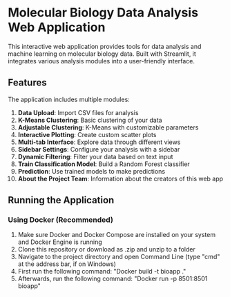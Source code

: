# Molecular Biology Data Analysis Web Application

This interactive web application provides tools for data analysis and machine learning on molecular biology data. Built with Streamlit, it integrates various analysis modules into a user-friendly interface.

## Features

The application includes multiple modules:

1. **Data Upload**: Import CSV files for analysis
2. **K-Means Clustering**: Basic clustering of your data
3. **Adjustable Clustering**: K-Means with customizable parameters
4. **Interactive Plotting**: Create custom scatter plots
5. **Multi-tab Interface**: Explore data through different views
6. **Sidebar Settings**: Configure your analysis with a sidebar
7. **Dynamic Filtering**: Filter your data based on text input
8. **Train Classification Model**: Build a Random Forest classifier
9. **Prediction**: Use trained models to make predictions
10. **About the Project Team**: Information about the creators of this web app

## Running the Application

### Using Docker (Recommended)

1. Make sure Docker and Docker Compose are installed on your system and Docker Engine is running
2. Clone this repository or download as .zip and unzip to a folder
3. Navigate to the project directory and open Command Line (type "cmd" at the address bar, if on Windows)
4. First run the following command: "Docker build -t bioapp ."
5. Afterwards, run the following command: "Docker run -p 8501:8501 bioapp"
